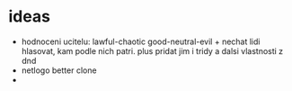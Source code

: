 # ideas

- hodnoceni ucitelu: lawful-chaotic good-neutral-evil + nechat lidi hlasovat, kam podle nich patri. plus pridat jim i tridy a dalsi vlastnosti z dnd
- netlogo better clone
- 
